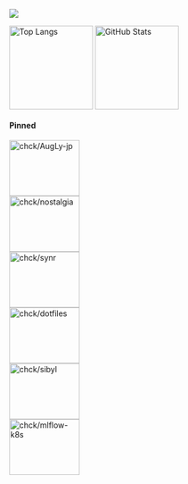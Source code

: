 ![](https://komarev.com/ghpvc/?username=chck&color=blueviolet)

<p align="left"> 
  <img alt="Top Langs" align="center" height="150" src="https://github-readme-stats.vercel.app/api/top-langs/?username=chck&layout=compact&count_private=true&show_icons=true&show_icons=true&theme=buefy" />
  <img alt="GitHub Stats" align="center" height="150" src="https://github-readme-stats.vercel.app/api?username=chck&count_private=true&show_icons=true&show_icons=true&theme=buefy" />
</p>

#### Pinned
<div style=“display:grid; grid-template-columns:repeat(2, 1fr); grid-template-rows:repeat(3, 100px); gap:10px;”>
    <a href="https://github.com/chck/AugLy-jp">
      <img alt="chck/AugLy-jp" align="center" width="50%" height="100" src="https://github-readme-stats.vercel.app/api/pin/?username=chck&repo=AugLy-jp&theme=buefy" />
    </a>
    <a href="https://github.com/chck/nostalgia">
      <img alt="chck/nostalgia" align="center" width="50%" height="100" src="https://github-readme-stats.vercel.app/api/pin/?username=chck&repo=nostalgia&theme=buefy" />
    </a>
    <a href="https://github.com/chck/synr">
      <img alt="chck/synr" align="center" width="50%" height="100" src="https://github-readme-stats.vercel.app/api/pin/?username=chck&repo=synr&theme=buefy" />
    </a>
    <a href="https://github.com/chck/dotfiles">
      <img alt="chck/dotfiles" align="center" width="50%" height="100" src="https://github-readme-stats.vercel.app/api/pin/?username=chck&repo=dotfiles&theme=buefy" />
    </a>
    <a href="https://github.com/chck/sibyl">
      <img alt="chck/sibyl" align="center" width="50%" height="100" src="https://github-readme-stats.vercel.app/api/pin/?username=chck&repo=sibyl&theme=buefy" />
    </a>
    <a href="https://github.com/chck/mlflow-k8s">
      <img alt="chck/mlflow-k8s" align="center" width="50%" height="100" src="https://github-readme-stats.vercel.app/api/pin/?username=chck&repo=mlflow-k8s&theme=buefy" />
    </a>
</div>

<!--
**chck/chck** is a ✨ _special_ ✨ repository because its `README.md` (this file) appears on your GitHub profile.

Here are some ideas to get you started:

- 🔭 I’m currently working on ...
- 🌱 I’m currently learning ...
- 👯 I’m looking to collaborate on ...
- 🤔 I’m looking for help with ...
- 💬 Ask me about ...
- 📫 How to reach me: ...
- 😄 Pronouns: ...
- ⚡ Fun fact: ...
-->
